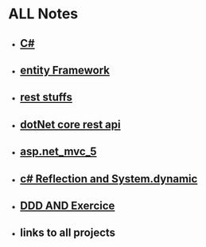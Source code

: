 # ALL Notes

+ ## [C#](cSharp_stuffs.md)
+ ## [entity Framework](entity_Framework.md)
+ ## [rest stuffs](rest_stuffs.md)
+ ## [dotNet core rest api](dotNet_core_rest_api.md)
+ ## [asp.net_mvc_5](asp.net_mvc_5.md)
+ ## [c# Reflection and System.dynamic](other_cSharp_stuffs.md)
+ ## [DDD AND Exercice](DDD_N_Projet.md)
+ ## links to all projects